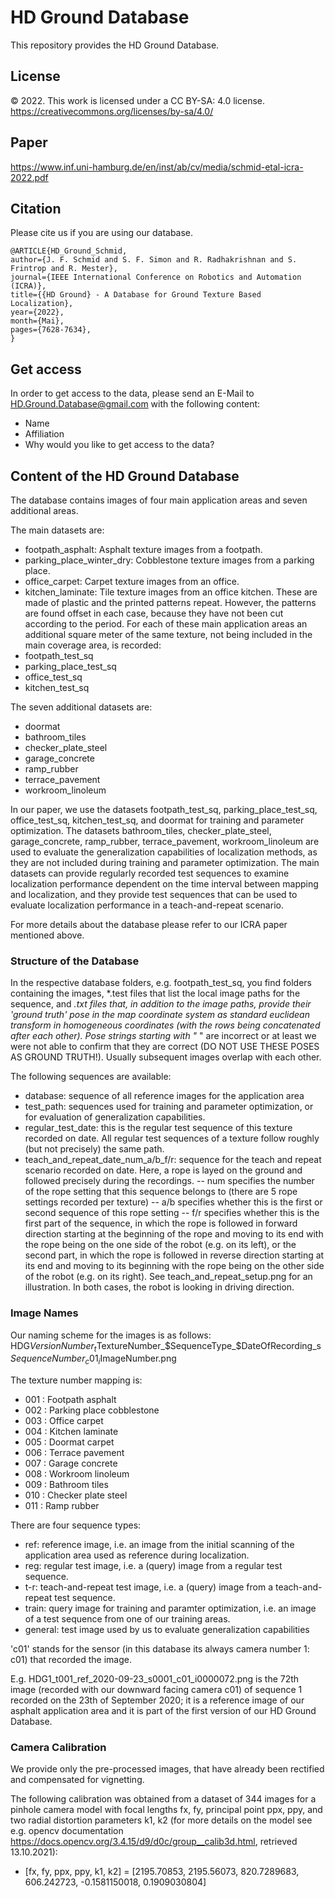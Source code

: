# HD Ground Database
This repository provides the HD Ground Database.

## License
© 2022. This work is licensed under a CC BY-SA: 4.0 license.
https://creativecommons.org/licenses/by-sa/4.0/

## Paper
https://www.inf.uni-hamburg.de/en/inst/ab/cv/media/schmid-etal-icra-2022.pdf

## Citation
Please cite us if you are using our database.

```
@ARTICLE{HD_Ground_Schmid,
author={J. F. Schmid and S. F. Simon and R. Radhakrishnan and S. Frintrop and R. Mester},
journal={IEEE International Conference on Robotics and Automation (ICRA)},
title={{HD Ground} - A Database for Ground Texture Based Localization},
year={2022},
month={Mai},
pages={7628-7634},
}
```

## Get access
In order to get access to the data, please send an E-Mail to HD.Ground.Database@gmail.com with the following content:

- Name
- Affiliation
- Why would you like to get access to the data?

## Content of the HD Ground Database
The database contains images of four main application areas and seven additional areas.

The main datasets are:
- footpath_asphalt: Asphalt texture images from a footpath.
- parking_place_winter_dry: Cobblestone texture images from a parking place.
- office_carpet: Carpet texture images from an office.
- kitchen_laminate: Tile texture images from an office kitchen. These are made of plastic and the printed patterns repeat. However, the patterns are found offset in each case, because they have not been cut according to the period.
For each of these main application areas an additional square meter of the same texture, not being included in the main coverage area, is recorded:
- footpath_test_sq
- parking_place_test_sq
- office_test_sq
- kitchen_test_sq

The seven additional datasets are:
- doormat
- bathroom_tiles
- checker_plate_steel
- garage_concrete
- ramp_rubber
- terrace_pavement
- workroom_linoleum

In our paper, we use the datasets footpath_test_sq, parking_place_test_sq, office_test_sq, kitchen_test_sq, and doormat for training and parameter optimization. The datasets bathroom_tiles, checker_plate_steel, garage_concrete, ramp_rubber, terrace_pavement, workroom_linoleum are used to evaluate the generalization capabilities of localization methods, as they are not included during training and parameter optimization. The main datasets can provide regularly recorded test sequences to examine localization performance dependent on the time interval between mapping and localization, and they provide test sequences that can be used to evaluate localization performance in a teach-and-repeat scenario. 

For more details about the database please refer to our ICRA paper mentioned above.

### Structure of the Database
In the respective database folders, e.g. footpath_test_sq, you find folders containing the images, *.test files that list the local image paths for the sequence, and *.txt files that, in addition to the image paths, provide their 'ground truth' pose in the map coordinate system as standard euclidean transform in homogeneous coordinates (with the rows being concatenated after each other). Pose strings starting with "* " are incorrect or at least we were not able to confirm that they are correct (DO NOT USE THESE POSES AS GROUND TRUTH!). 
Usually subsequent images overlap with each other.

The following sequences are available:
- database: sequence of all reference images for the application area
- test_path: sequences used for training and parameter optimization, or for evaluation of generalization capabilities.
- regular_test_date: this is the regular test sequence of this texture recorded on date. All regular test sequences of a texture follow roughly (but not precisely) the same path.
- teach_and_repeat_date_num_a/b_f/r: sequence for the teach and repeat scenario recorded on date. Here, a rope is layed on the ground and followed precisely during the recordings.
-- num specifies the number of the rope setting that this sequence belongs to (there are 5 rope settings recorded per texture)
-- a/b specifies whether this is the first or second sequence of this rope setting
-- f/r specifies whether this is the first part of the sequence, in which the rope is followed in forward direction starting at the beginning of the rope and moving to its end with the rope being on the one side of the robot (e.g. on its left), or the second part, in which the rope is followed in reverse direction starting at its end and moving to its beginning with the rope being on the other side of the robot (e.g. on its right). See teach_and_repeat_setup.png for an illustration. In both cases, the robot is looking in driving direction.

### Image Names
Our naming scheme for the images is as follows:
HDG$VersionNumber_t$TextureNumber_$SequenceType_$DateOfRecording_s$SequenceNumber_c01_i$ImageNumber.png

The texture number mapping is:
- 001 : Footpath asphalt
- 002 : Parking place cobblestone
- 003 : Office carpet
- 004 : Kitchen laminate
- 005 : Doormat carpet
- 006 : Terrace pavement 
- 007 : Garage concrete
- 008 : Workroom linoleum
- 009 : Bathroom tiles
- 010 : Checker plate steel
- 011 : Ramp rubber

There are four sequence types:
- ref: reference image, i.e. an image from the initial scanning of the application area used as reference during localization.
- reg: regular test image, i.e. a (query) image from a regular test sequence.
- t-r: teach-and-repeat test image, i.e. a (query) image from a teach-and-repeat test sequence.
- train: query image for training and paramter optimization, i.e. an image of a test sequence from one of our training areas.
- general: test image used by us to evaluate generalization capabilities 


'c01' stands for the sensor (in this database its always camera number 1: c01) that recorded the image.

E.g. HDG1_t001_ref_2020-09-23_s0001_c01_i0000072.png
is the 72th image (recorded with our downward facing camera c01) of sequence 1 recorded on the 23th of September 2020;
it is a reference image of our asphalt application area and it is part of the first version of our HD Ground Database.

### Camera Calibration
We provide only the pre-processed images, that have already been rectified and compensated for vignetting.

The following calibration was obtained from a dataset of 344 images for a pinhole camera model with focal lengths fx, fy, principal point ppx, ppy, and two radial distortion parameters k1, k2 (for more details on the model see e.g. opencv documentation https://docs.opencv.org/3.4.15/d9/d0c/group__calib3d.html, retrieved 13.10.2021):
- [fx, fy, ppx, ppy, k1, k2] = [2195.70853, 2195.56073, 820.7289683, 606.242723, -0.1581150018, 0.1909030804]
